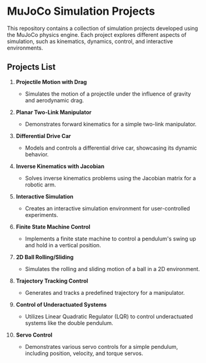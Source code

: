 # MuJoCo Simulation Projects

This repository contains a collection of simulation projects developed using the MuJoCo physics engine. Each project explores different aspects of simulation, such as kinematics, dynamics, control, and interactive environments.

## Projects List

1. **Projectile Motion with Drag**
   - Simulates the motion of a projectile under the influence of gravity and aerodynamic drag.

2. **Planar Two-Link Manipulator**
   - Demonstrates forward kinematics for a simple two-link manipulator.

3. **Differential Drive Car**
   - Models and controls a differential drive car, showcasing its dynamic behavior.

4. **Inverse Kinematics with Jacobian**
   - Solves inverse kinematics problems using the Jacobian matrix for a robotic arm.

5. **Interactive Simulation**
   - Creates an interactive simulation environment for user-controlled experiments.

6. **Finite State Machine Control**
   - Implements a finite state machine to control a pendulum's swing up and hold in a vertical position.

7. **2D Ball Rolling/Sliding**
   - Simulates the rolling and sliding motion of a ball in a 2D environment.

8. **Trajectory Tracking Control**
   - Generates and tracks a predefined trajectory for a manipulator.

9. **Control of Underactuated Systems**
   - Utilizes Linear Quadratic Regulator (LQR) to control underactuated systems like the double pendulum.

10. **Servo Control**
    - Demonstrates various servo controls for a simple pendulum, including position, velocity, and torque servos.
